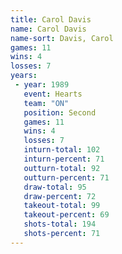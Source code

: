 ```yaml
---
title: Carol Davis
name: Carol Davis
name-sort: Davis, Carol
games: 11
wins: 4
losses: 7
years:
 - year: 1989
   event: Hearts
   team: "ON"
   position: Second
   games: 11
   wins: 4
   losses: 7
   inturn-total: 102
   inturn-percent: 71
   outturn-total: 92
   outturn-percent: 71
   draw-total: 95
   draw-percent: 72
   takeout-total: 99
   takeout-percent: 69
   shots-total: 194
   shots-percent: 71
---
```

